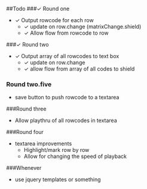 ##Todo
###✓ Round one
* ✓ Output rowcode for each row
  * ✓ update on row.change (matrixChange.shield)
  * ✓ Allow flow from rowcode to row
 
###✓ Round two
* ✓ Output array of all rowcodes to text box
  * ✓ update on row.change
  * ✓ allow flow from array of all codes to shield

### Round two.five
* save button to push rowcode to a textarea
  
###Round three
* Allow playthru of all rowcodes in textarea

###Round four
* textarea improvements
  * Highlight/mark row by row
  * Allow for changing the speed of playback
 
###Whenever
* use jquery templates or something
